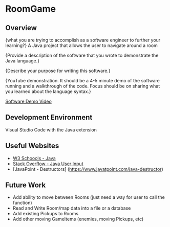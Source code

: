 # RoomGame
## Overview

{what you are trying to accomplish as a software engineer to further your learning?}
A Java project that allows the user to navigate around a room

{Provide a description of the software that you wrote to demonstrate the Java language.}

{Describe your purpose for writing this software.}

{YouTube demonstration. It should be a 4-5 minute demo of the software running and a walkthrough of the code. Focus should be on sharing what you learned about the language syntax.}

[Software Demo Video](http://youtube.link.goes.here)

## Development Environment
Visual Studio Code with the Java extension

## Useful Websites
- [W3 Schoools - Java](https://www.w3schools.com/java/default.asp)
- [Stack Overflow - Java User Input](https://stackoverflow.com/questions/5287538/how-to-get-the-user-input-in-java)
- [JavaPoint - Destructors] (https://www.javatpoint.com/java-destructor)

## Future Work
- Add ability to move between Rooms (just need a way for user to call the function)
- Read and Write Room/map data into a file or a database
- Add existing Pickups to Rooms
- Add other moving GameItems (enemies, moving Pickups, etc)
